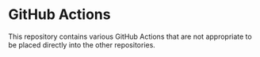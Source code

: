 GitHub Actions
==============

This repository contains various GitHub Actions that are not appropriate to be
placed directly into the other repositories.
